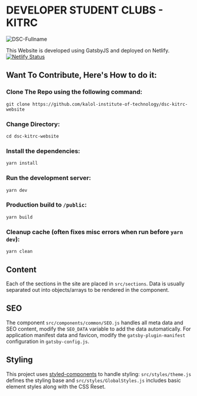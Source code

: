 # DEVELOPER STUDENT CLUBS - KITRC

![DSC-Fullname](https://user-images.githubusercontent.com/41849970/68694056-72f74200-059e-11ea-85fe-76b37be8e5d5.png)


This Website is developed using GatsbyJS and deployed on Netlify.   [![Netlify Status](https://api.netlify.com/api/v1/badges/01d5b321-ca03-4eb0-b326-c2afa8f159c9/deploy-status)](https://app.netlify.com/sites/dsckitrc/deploys)

## Want To Contribute, Here's How to do it:

### Clone The Repo using the following command:

    git clone https://github.com/kalol-institute-of-technology/dsc-kitrc-website
    
### Change Directory:
  
    cd dsc-kitrc-website
    
### Install the dependencies:

    yarn install

### Run the development server:

    yarn dev

### Production build to `/public`:

    yarn build

### Cleanup cache (often fixes misc errors when run before `yarn dev`):

    yarn clean

## Content

Each of the sections in the site are placed in `src/sections`. Data is usually separated out into objects/arrays to be rendered in the component.

## SEO

The component `src/components/common/SEO.js` handles all meta data and SEO content, modify the `SEO_DATA` variable to add the data automatically. For application manifest data and favicon, modify the `gatsby-plugin-manifest` configuration in `gatsby-config.js`.

## Styling

This project uses [styled-components]() to handle styling: `src/styles/theme.js` defines the styling base and `src/styles/GlobalStyles.js` includes basic element styles along with the CSS Reset.
